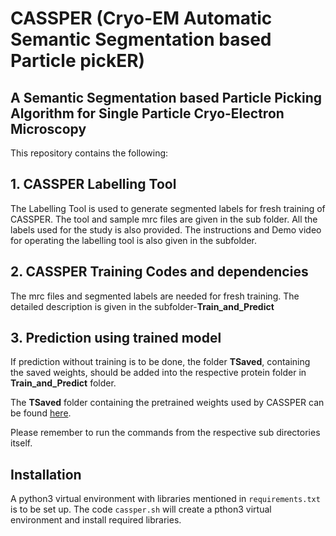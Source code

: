# CASSPER (Cryo-EM Automatic Semantic Segmentation based Particle pickER)
## A Semantic Segmentation based Particle Picking Algorithm for Single Particle Cryo-Electron Microscopy

This repository contains the following:
## 1. CASSPER Labelling Tool
The Labelling Tool is used to generate segmented labels for fresh training of CASSPER. The tool and sample mrc files are given in the sub folder. All the labels used for the study is also provided. The instructions and Demo video for operating the labelling tool is also given in the subfolder.

## 2. CASSPER Training Codes and dependencies
The mrc files and segmented labels are needed for fresh training. The detailed description is given in the subfolder-**Train_and_Predict**

## 3. Prediction using trained model
If prediction without training is to be done, the folder **TSaved**, containing the saved weights, should be added into the respective protein folder in **Train_and_Predict** folder.

The **TSaved** folder containing the pretrained weights used by CASSPER can be found [here](https://drive.google.com/drive/folders/1Vi4N8RSObD6Oa_pCRcyZ2MS8WzbDT-7b?usp=sharing "Google Drive").

Please remember to run the commands from the respective sub directories itself. 

## Installation
A python3 virtual environment with libraries mentioned in `requirements.txt` is to be set up. 
The code `cassper.sh` will create a pthon3 virtual environment and install required libraries. 
